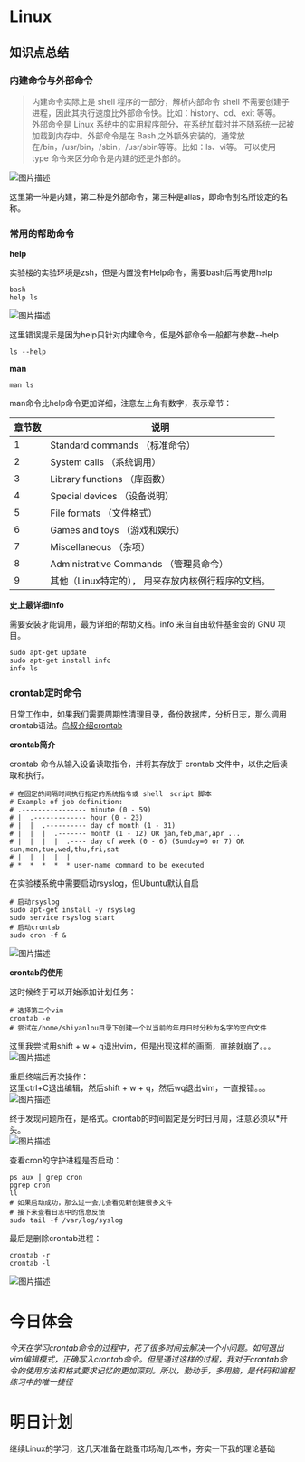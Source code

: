 # Linux

## 知识点总结

### 内建命令与外部命令

> 内建命令实际上是 shell 程序的一部分，解析内部命令 shell 不需要创建子进程，因此其执行速度比外部命令快。比如：history、cd、exit 等等。  
> 外部命令是 Linux 系统中的实用程序部分，在系统加载时并不随系统一起被加载到内存中。外部命令是在 Bash 之外额外安装的，通常放在/bin，/usr/bin，/sbin，/usr/sbin等等。比如：ls、vi等。
> 可以使用　type 命令来区分命令是内建的还是外部的。  

![图片描述](https://dn-simplecloud.shiyanlou.com/courses/uid1079862-20190616-1560694570023)

这里第一种是内建，第二种是外部命令，第三种是alias，即命令别名所设定的名称。

### 常用的帮助命令

**help**

实验楼的实验环境是zsh，但是内置没有Help命令，需要bash后再使用help

```
bash
help ls
```

![图片描述](https://dn-simplecloud.shiyanlou.com/courses/uid1079862-20190616-1560695009778)

这里错误提示是因为help只针对内建命令，但是外部命令一般都有参数--help

```
ls --help
```

**man**

```
man ls
```

man命令比help命令更加详细，注意左上角有数字，表示章节：

|章节数	|说明|
|--|--|
|1	|Standard commands （标准命令）|
|2	|System calls （系统调用）|
|3	|Library functions （库函数）|
|4	|Special devices （设备说明）|
|5	|File formats （文件格式）|
|6	|Games and toys （游戏和娱乐）|
|7	|Miscellaneous （杂项）|
|8	|Administrative Commands （管理员命令）|
|9	|其他（Linux特定的）， 用来存放内核例行程序的文档。|


**史上最详细info**

需要安装才能调用，最为详细的帮助文档。info 来自自由软件基金会的 GNU 项目。

```
sudo apt-get update
sudo apt-get install info
info ls
```

### crontab定时命令

日常工作中，如果我们需要周期性清理目录，备份数据库，分析日志，那么调用crontab语法。[鸟叔介绍crontab](http://linux.vbird.org/linux_basic/0430cron.php)

**crontab简介**

crontab 命令从输入设备读取指令，并将其存放于 crontab 文件中，以供之后读取和执行。

```
# 在固定的间隔时间执行指定的系统指令或 shell　script 脚本
# Example of job definition:
# .---------------- minute (0 - 59)
# |  .------------- hour (0 - 23)
# |  |  .---------- day of month (1 - 31)
# |  |  |  .------- month (1 - 12) OR jan,feb,mar,apr ...
# |  |  |  |  .---- day of week (0 - 6) (Sunday=0 or 7) OR sun,mon,tue,wed,thu,fri,sat
# |  |  |  |  |
# *  *  *  *  * user-name command to be executed
```

在实验楼系统中需要启动rsyslog，但Ubuntu默认自启

```
# 启动rsyslog
sudo apt-get install -y rsyslog
sudo service rsyslog start
# 启动crontab
sudo cron -f &
```

![图片描述](https://dn-simplecloud.shiyanlou.com/courses/uid1079862-20190616-1560700044816)

**crontab的使用**

这时候终于可以开始添加计划任务：

```
# 选择第二个vim
crontab -e
# 尝试在/home/shiyanlou目录下创建一个以当前的年月日时分秒为名字的空白文件

```

这里我尝试用shift + w + q退出vim，但是出现这样的画面，直接就崩了。。。    
![图片描述](https://dn-simplecloud.shiyanlou.com/courses/uid1079862-20190617-1560701208226)

重启终端后再次操作：  
这里ctrl+C退出编辑，然后shift + w + q，然后wq退出vim，一直报错。。。  
![图片描述](https://dn-simplecloud.shiyanlou.com/courses/uid1079862-20190617-1560702668084)

终于发现问题所在，是格式。crontab的时间固定是分时日月周，注意必须以*开头。  
![图片描述](https://dn-simplecloud.shiyanlou.com/courses/uid1079862-20190617-1560703267773)

查看cron的守护进程是否启动：

```
ps aux | grep cron
pgrep cron
ll
# 如果启动成功，那么过一会儿会看见新创建很多文件
# 接下来查看日志中的信息反馈
sudo tail -f /var/log/syslog
```

最后是删除crontab进程：

```
crontab -r
crontab -l
```

![图片描述](https://dn-simplecloud.shiyanlou.com/courses/uid1079862-20190617-1560703623857)

# 今日体会

*今天在学习crontab命令的过程中，花了很多时间去解决一个小问题。如何退出vim编辑模式，正确写入crontab命令。但是通过这样的过程，我对于crontab命令的使用方法和格式要求记忆的更加深刻。所以，勤动手，多用脑，是代码和编程练习中的唯一捷径*

# 明日计划
继续Linux的学习，这几天准备在跳蚤市场淘几本书，夯实一下我的理论基础